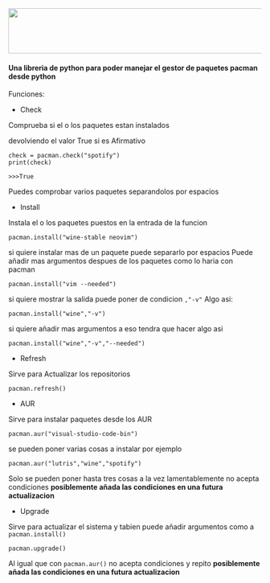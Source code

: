 <img src="https://github.com/Tom5521/PY-pacman/blob/82a8b8ea22d748ab728b7acbf174562c9adf2f72/PY-pacman.png" width="1180" height="90" />

#### Una libreria de python para poder manejar el gestor de paquetes pacman desde python

Funciones:

- Check

Comprueba si el o los paquetes estan instalados

devolviendo el valor True si es Afirmativo

```
check = pacman.check("spotify")
print(check)

>>>True
```
Puedes comprobar varios paquetes separandolos por espacios

- Install

Instala el o los paquetes puestos en la entrada de la funcion
```
pacman.install("wine-stable neovim")
```
si quiere instalar mas de un paquete puede separarlo por espacios
Puede añadir mas argumentos despues de los paquetes como lo haria con pacman
```
pacman.install("vim --needed")
```
si quiere mostrar la salida puede poner de condicion ```,"-v"```
Algo asi:
```
pacman.install("wine","-v")
```
si quiere añadir mas argumentos a eso tendra que hacer algo asi
```
pacman.install("wine","-v","--needed")
```


- Refresh

Sirve para Actualizar los repositorios
```
pacman.refresh()
```
- AUR

Sirve para instalar paquetes desde los AUR
```
pacman.aur("visual-studio-code-bin")
```
se pueden poner varias cosas a instalar por ejemplo
```
pacman.aur("lutris","wine","spotify")
```
Solo se pueden poner hasta tres cosas a la vez
lamentablemente no acepta condiciones
**posiblemente añada las condiciones en una futura actualizacion**
- Upgrade

Sirve para actualizar el sistema y tabien puede añadir argumentos como a ```pacman.install()```

```
pacman.upgrade()
```
Al igual que con ```pacman.aur()``` no acepta condiciones y repito **posiblemente añada las condiciones en una futura actualizacion**
